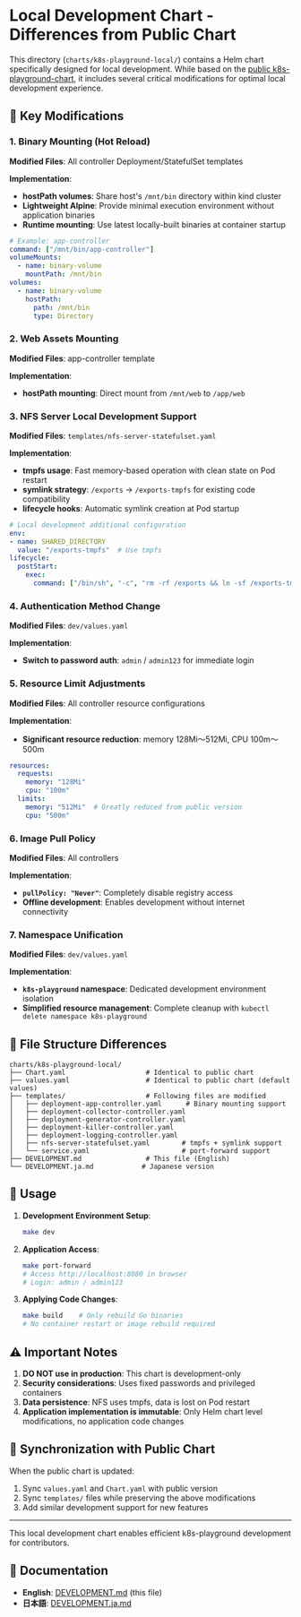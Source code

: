 # Local Development Chart - Differences from Public Chart

This directory (`charts/k8s-playground-local/`) contains a Helm chart specifically designed for local development.
While based on the [public k8s-playground-chart](https://github.com/tyottodekiru/k8s-playground-chart), it includes several critical modifications for optimal local development experience.

## 🔧 Key Modifications

### 1. Binary Mounting (Hot Reload)
**Modified Files**: All controller Deployment/StatefulSet templates

**Implementation**:
- **hostPath volumes**: Share host's `/mnt/bin` directory within kind cluster
- **Lightweight Alpine**: Provide minimal execution environment without application binaries
- **Runtime mounting**: Use latest locally-built binaries at container startup

```yaml
# Example: app-controller
command: ["/mnt/bin/app-controller"]
volumeMounts:
  - name: binary-volume
    mountPath: /mnt/bin
volumes:
  - name: binary-volume
    hostPath:
      path: /mnt/bin
      type: Directory
```

### 2. Web Assets Mounting
**Modified Files**: app-controller template

**Implementation**:
- **hostPath mounting**: Direct mount from `/mnt/web` to `/app/web`

### 3. NFS Server Local Development Support
**Modified Files**: `templates/nfs-server-statefulset.yaml`

**Implementation**:
- **tmpfs usage**: Fast memory-based operation with clean state on Pod restart
- **symlink strategy**: `/exports` → `/exports-tmpfs` for existing code compatibility
- **lifecycle hooks**: Automatic symlink creation at Pod startup

```yaml
# Local development additional configuration
env:
- name: SHARED_DIRECTORY
  value: "/exports-tmpfs"  # Use tmpfs
lifecycle:
  postStart:
    exec:
      command: ["/bin/sh", "-c", "rm -rf /exports && ln -sf /exports-tmpfs /exports || true"]
```

### 4. Authentication Method Change
**Modified Files**: `dev/values.yaml`

**Implementation**:
- **Switch to password auth**: `admin` / `admin123` for immediate login

### 5. Resource Limit Adjustments
**Modified Files**: All controller resource configurations

**Implementation**:
- **Significant resource reduction**: memory 128Mi～512Mi, CPU 100m～500m

```yaml
resources:
  requests:
    memory: "128Mi"
    cpu: "100m"
  limits:
    memory: "512Mi"  # Greatly reduced from public version
    cpu: "500m"
```

### 6. Image Pull Policy
**Modified Files**: All controllers

**Implementation**:
- **`pullPolicy: "Never"`**: Completely disable registry access
- **Offline development**: Enables development without internet connectivity

### 7. Namespace Unification
**Modified Files**: `dev/values.yaml`

**Implementation**:
- **`k8s-playground` namespace**: Dedicated development environment isolation
- **Simplified resource management**: Complete cleanup with `kubectl delete namespace k8s-playground`

## 📂 File Structure Differences

```
charts/k8s-playground-local/
├── Chart.yaml                    # Identical to public chart
├── values.yaml                   # Identical to public chart (default values)
├── templates/                    # Following files are modified
│   ├── deployment-app-controller.yaml      # Binary mounting support
│   ├── deployment-collector-controller.yaml
│   ├── deployment-generator-controller.yaml
│   ├── deployment-killer-controller.yaml
│   ├── deployment-logging-controller.yaml
│   ├── nfs-server-statefulset.yaml        # tmpfs + symlink support
│   └── service.yaml                       # port-forward support
├── DEVELOPMENT.md                # This file (English)
└── DEVELOPMENT.ja.md            # Japanese version
```

## 🚀 Usage

1. **Development Environment Setup**:
   ```bash
   make dev
   ```

2. **Application Access**:
   ```bash
   make port-forward
   # Access http://localhost:8080 in browser
   # Login: admin / admin123
   ```

3. **Applying Code Changes**:
   ```bash
   make build    # Only rebuild Go binaries
   # No container restart or image rebuild required
   ```

## ⚠️ Important Notes

1. **DO NOT use in production**: This chart is development-only
2. **Security considerations**: Uses fixed passwords and privileged containers
3. **Data persistence**: NFS uses tmpfs, data is lost on Pod restart
4. **Application implementation is immutable**: Only Helm chart level modifications, no application code changes

## 🔄 Synchronization with Public Chart

When the public chart is updated:
1. Sync `values.yaml` and `Chart.yaml` with public version
2. Sync `templates/` files while preserving the above modifications
3. Add similar development support for new features

---

This local development chart enables efficient k8s-playground development for contributors.

## 📖 Documentation

- **English**: [DEVELOPMENT.md](DEVELOPMENT.md) (this file)
- **日本語**: [DEVELOPMENT.ja.md](DEVELOPMENT.ja.md)